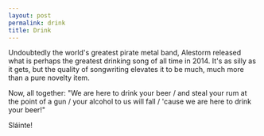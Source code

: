 ```yaml
---
layout: post
permalink: drink
title: Drink
---
```

Undoubtedly the world's greatest pirate metal band, Alestorm released what is perhaps the greatest drinking song of all time in 2014. It's as silly as it gets, but the quality of songwriting elevates it to be much, much more than a pure novelty item.

Now, all together: "We are here to drink your beer / and steal your rum at the point of a gun / your alcohol to us will fall / 'cause we are here to drink your beer!" 

Sláinte!